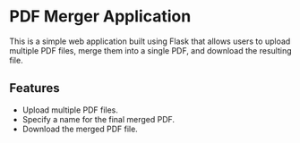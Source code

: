# PDF Merger Application

This is a simple web application built using Flask that allows users to upload multiple PDF files, merge them into a single PDF, and download the resulting file.

## Features

- Upload multiple PDF files.
- Specify a name for the final merged PDF.
- Download the merged PDF file.
